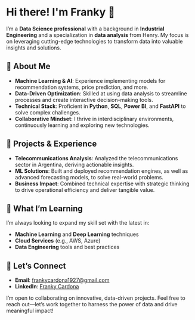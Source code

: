 # Hi there! I'm Franky 👋

I’m a **Data Science professional** with a background in **Industrial Engineering** and a specialization in **data analysis** from Henry. My focus is on leveraging cutting-edge technologies to transform data into valuable insights and solutions.

## 🚀 About Me

- **Machine Learning & AI**: Experience implementing models for recommendation systems, price prediction, and more.  
- **Data-Driven Optimization**: Skilled at using data analysis to streamline processes and create interactive decision-making tools.  
- **Technical Stack**: Proficient in **Python**, **SQL**, **Power BI**, and **FastAPI** to solve complex challenges.  
- **Collaborative Mindset**: I thrive in interdisciplinary environments, continuously learning and exploring new technologies.

## 🔬 Projects & Experience

- **Telecommunications Analysis**: Analyzed the telecommunications sector in Argentina, deriving actionable insights.  
- **ML Solutions**: Built and deployed recommendation engines, as well as advanced forecasting models, to solve real-world problems.  
- **Business Impact**: Combined technical expertise with strategic thinking to drive operational efficiency and deliver tangible value.

## 🌱 What I’m Learning

I’m always looking to expand my skill set with the latest in:
- **Machine Learning** and **Deep Learning** techniques  
- **Cloud Services** (e.g., AWS, Azure)  
- **Data Engineering** tools and best practices

## 🤝 Let’s Connect

- **Email**: [frankycardona1927@gmail.com](frankycardona1927@gmail.com)
- **LinkedIn**: [Franky Cardona](https://www.linkedin.com/in/franky-cardona-1927ae/)  

I’m open to collaborating on innovative, data-driven projects. Feel free to reach out—let’s work together to harness the power of data and drive meaningful impact!
